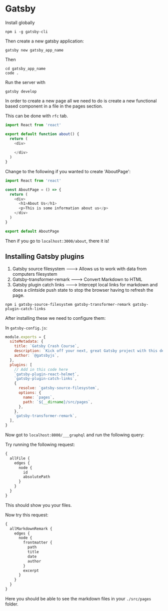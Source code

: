 # Gatsby

Install globally
```
npm i -g gatsby-cli
```
Then create a new gatsby application:
```
gatsby new gatsby_app_name
```
Then
```
cd gatsby_app_name
code .
```
Run the server with
```
gatsby develop
```

In order to create a new page all we need to do is create a new functional based component in a file in the pages section.

This can be done with ```rfc``` tab.

```JavaScript
import React from 'react'

export default function about() {
  return (
    <div>
      
    </div>
  )
}
```
Change to the following if you wanted to create 'AboutPage':
```JavaScript
import React from 'react'

const AboutPage = () => {
  return (
    <div>
      <h1>About Us</h1>
      <p>This is some information about us</p>
    </div>
  )
}

export default AboutPage
```

Then if you go to ```localhost:3000/about```, there it is!

## Installing Gatsby plugins

1. Gatsby source filesystem ---> Allows us to work with data from computers filesystem
2. Gatsby-transformer-remark ---> Convert Markdown to HTML
3. Gatsby plugin catch links ---> Intercept local links for markdown and does a clintside push state to stop the browser having to refresh the page.
```
npm i gatsby-source-filesystem gatsby-transformer-remark gatsby-plugin-catch-links
```

After installing these we need to configure them:

In ```gatsby-config.js```:
```javascript
module.exports = {
  siteMetadata: {
    title: `Gatsby Crash Course`,
    description: `Kick off your next, great Gatsby project with this default starter. This barebones starter ships with the main Gatsby configuration files you might need.`,
    author: `@gatsbyjs`,
  },
  plugins: [
    // Add in this code here
    `gatsby-plugin-react-helmet`,
    `gatsby-plugin-catch-links`,
    {
      resolve: `gatsby-source-filesystem`,
      options: {
        name: `pages`,
        path: `${__dirname}/src/pages`,
      },
    },
    `gatsby-transformer-remark`,
  ],
}
```

Now got to ```localhost:8000/___graphql``` and run the following query:

Try running the following request:

```graphql
{
  allFile {
    edges {
      node {
        id
        absolutePath
      }
    }
  }
}
```
This should show you your files.

Now try this request:

```graphql
{
  allMarkdownRemark {
    edges {
      node {
        frontmatter {
          path
          title
          date
          author
        }
        excerpt
      }
    }
  }
}

```

Here you should be able to see the markdown files in your ```./src/pages``` folder.

